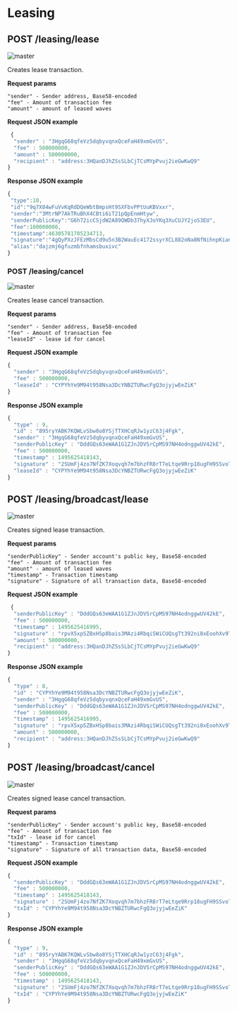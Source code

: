 # Leasing

## POST /leasing/lease
![master](https://img.shields.io/badge/MAINNET-available-4bc51d.svg)

Creates lease transaction.

**Request params**

```
"sender" - Sender address, Base58-encoded
"fee" - Amount of transaction fee
"amount" - amount of leased waves
```

**Request JSON example**

```js
 {
  "sender" : "3HgqG68qfeVz5dqbyvqnxQceFaH49xmGvUS",
  "fee" : 500000000,
  "amount" : 500000000,
  "recipient" : "address:3HQanDJhZSsSLbCjTCsMYpPvuj2ieGwKwQ9"
}
```

**Response JSON example**

```js
{
 "type":10,
 "id":"9q7X84wFuVvKqRdDQeWbtBmpsHt9SXFbvPPtUuKBVxxr",
 "sender":"3MtrNP7AkTRuBhX4CBti6iT21pQpEnmHtyw",
 "senderPublicKey":"G6h72icCSjdW2A89QWDb37hyXJoYKq3XuCUJY2joS3EU",
 "fee":100000000,
 "timestamp":46305781705234713,
 "signature":"4gQyPXzJFEzMbsCd9u5n3B2WauEc4172ssyrXCL882oNa8NfNihnpKianHXrHWnZs1RzDLbQ9rcRYnSqxKWfEPJG",
 "alias":"dajzmj6gfuzmbfnhamsbuxivc"
}
```

### POST /leasing/cancel
![master](https://img.shields.io/badge/MAINNET-available-4bc51d.svg)

Creates lease cancel transaction.

**Request params**

```
"sender" - Sender address, Base58-encoded
"fee" - Amount of transaction fee
"leaseId" - lease id for cancel
```

**Request JSON example**

```js
{
  "sender" : "3HgqG68qfeVz5dqbyvqnxQceFaH49xmGvUS",
  "fee" : 500000000,
  "leaseId" : "CYPYhYe9M94t958Nsa3DcYNBZTURwcFgQ3ojyjwEeZiK"
}
```

**Response JSON example**

```js
{
  "type" : 9,
  "id" : "895ryYABK7KQWLvSbw8o8YSjTTXHCqRJw1yzC63j4Fgk",
  "sender" : "3HgqG68qfeVz5dqbyvqnxQceFaH49xmGvUS",
  "senderPublicKey" : "DddGQs63eWAA1G1ZJnJDVSrCpMS97NH4odnggwUV42kE",
  "fee" : 500000000,
  "timestamp" : 1495625418143,
  "signature" : "2SUmFj4zo7NfZK7Xoqvqh7m7bhzFR8rT7eLtqe9Rrp18ugFH9SSvoTx1BtekWhU7PN1uLrnQCpJdS8JhmcBAjmb9",
  "leaseId" : "CYPYhYe9M94t958Nsa3DcYNBZTURwcFgQ3ojyjwEeZiK"
}
```

## POST /leasing/broadcast/lease
![master](https://img.shields.io/badge/MAINNET-available-4bc51d.svg)





Creates signed lease transaction.

**Request params**

```
"senderPublicKey" - Sender account's public key, Base58-encoded
"fee" - Amount of transaction fee
"amount" - amount of leased waves
"timestamp" - Transaction timestamp
"signature" - Signature of all transaction data, Base58-encoded
```

**Request JSON example**

```js
 {
  "senderPublicKey" : "DddGQs63eWAA1G1ZJnJDVSrCpMS97NH4odnggwUV42kE",
  "fee" : 500000000,
  "timestamp" : 1495625416995,
  "signature" : "rpvX5xpSZBxHSp8bais3MAzi4RbqiSWiCUQsgTt392ni8xEoohXv9TaHNYcXG4AsYNs8iUi8jQ5kLNokZiYDV1f",
  "amount" : 500000000,
  "recipient" : "address:3HQanDJhZSsSLbCjTCsMYpPvuj2ieGwKwQ9"
}
```

**Response JSON example**

```js
{
  "type" : 8,
  "id" : "CYPYhYe9M94t958Nsa3DcYNBZTURwcFgQ3ojyjwEeZiK",
  "sender" : "3HgqG68qfeVz5dqbyvqnxQceFaH49xmGvUS",
  "senderPublicKey" : "DddGQs63eWAA1G1ZJnJDVSrCpMS97NH4odnggwUV42kE",
  "fee" : 500000000,
  "timestamp" : 1495625416995,
  "signature" : "rpvX5xpSZBxHSp8bais3MAzi4RbqiSWiCUQsgTt392ni8xEoohXv9TaHNYcXG4AsYNs8iUi8jQ5kLNokZiYDV1f",
  "amount" : 500000000,
  "recipient" : "address:3HQanDJhZSsSLbCjTCsMYpPvuj2ieGwKwQ9"
}
```

## POST /leasing/broadcast/cancel
![master](https://img.shields.io/badge/MAINNET-available-4bc51d.svg)

Creates signed lease cancel transaction.

**Request params**

```
"senderPublicKey" - Sender account's public key, Base58-encoded
"fee" - Amount of transaction fee
"txId" - lease id for cancel
"timestamp" - Transaction timestamp
"signature" - Signature of all transaction data, Base58-encoded
```

**Request JSON example**

```js
{
  "senderPublicKey" : "DddGQs63eWAA1G1ZJnJDVSrCpMS97NH4odnggwUV42kE",
  "fee" : 500000000,
  "timestamp" : 1495625418143,
  "signature" : "2SUmFj4zo7NfZK7Xoqvqh7m7bhzFR8rT7eLtqe9Rrp18ugFH9SSvoTx1BtekWhU7PN1uLrnQCpJdS8JhmcBAjmb9",
  "txId" : "CYPYhYe9M94t958Nsa3DcYNBZTURwcFgQ3ojyjwEeZiK"
}
```

**Response JSON example**

```js
{
  "type" : 9,
  "id" : "895ryYABK7KQWLvSbw8o8YSjTTXHCqRJw1yzC63j4Fgk",
  "sender" : "3HgqG68qfeVz5dqbyvqnxQceFaH49xmGvUS",
  "senderPublicKey" : "DddGQs63eWAA1G1ZJnJDVSrCpMS97NH4odnggwUV42kE",
  "fee" : 500000000,
  "timestamp" : 1495625418143,
  "signature" : "2SUmFj4zo7NfZK7Xoqvqh7m7bhzFR8rT7eLtqe9Rrp18ugFH9SSvoTx1BtekWhU7PN1uLrnQCpJdS8JhmcBAjmb9",
  "txId" : "CYPYhYe9M94t958Nsa3DcYNBZTURwcFgQ3ojyjwEeZiK"
}
```
